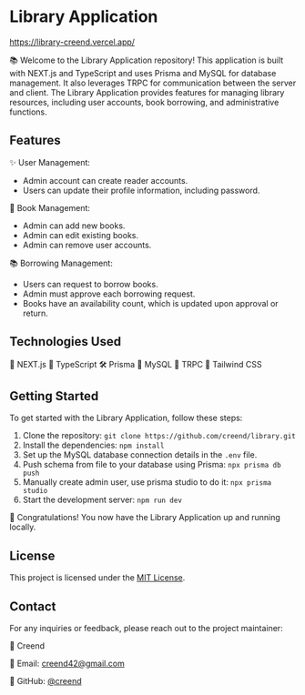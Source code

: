 # Library Application

https://library-creend.vercel.app/

📚 Welcome to the Library Application repository! This application is built with NEXT.js and TypeScript and uses Prisma and MySQL for database management. It also leverages TRPC for communication between the server and client. The Library Application provides features for managing library resources, including user accounts, book borrowing, and administrative functions.

## Features

✨ User Management:
- Admin account can create reader accounts.
- Users can update their profile information, including password.

📖 Book Management:
- Admin can add new books.
- Admin can edit existing books.
- Admin can remove user accounts.

📚 Borrowing Management:
- Users can request to borrow books.
- Admin must approve each borrowing request.
- Books have an availability count, which is updated upon approval or return.

## Technologies Used

🚀 NEXT.js
🔷 TypeScript
🛠️ Prisma
🐬 MySQL
🔌 TRPC
🎨 Tailwind CSS

## Getting Started

To get started with the Library Application, follow these steps:

1. Clone the repository: `git clone https://github.com/creend/library.git`
2. Install the dependencies: `npm install`
3. Set up the MySQL database connection details in the `.env` file.
4. Push schema from file to your database using Prisma: `npx prisma db push`
5. Manually create admin user, use prisma studio to do it: `npx prisma studio`
6. Start the development server: `npm run dev`

🌟 Congratulations! You now have the Library Application up and running locally.

## License

This project is licensed under the [MIT License](LICENSE).

## Contact

For any inquiries or feedback, please reach out to the project maintainer:

👤 Creend

📧 Email: creend42@gmail.com

💼 GitHub: [@creend](https://github.com/creend)
